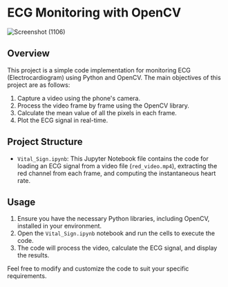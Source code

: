 # ECG Monitoring with OpenCV

![Screenshot (1106)](https://github.com/GolaraRFI/ECG_Monitoring/assets/80590542/978205f4-7012-4bea-b909-970c9cf60829)

## Overview
This project is a simple code implementation for monitoring ECG (Electrocardiogram) using Python and OpenCV. The main objectives of this project are as follows:

1. Capture a video using the phone's camera.
2. Process the video frame by frame using the OpenCV library.
3. Calculate the mean value of all the pixels in each frame.
4. Plot the ECG signal in real-time.

## Project Structure
- `Vital_Sign.ipynb`: This Jupyter Notebook file contains the code for loading an ECG signal from a video file (`red_video.mp4`), extracting the red channel from each frame, and computing the instantaneous heart rate.

## Usage
1. Ensure you have the necessary Python libraries, including OpenCV, installed in your environment.
2. Open the `Vital_Sign.ipynb` notebook and run the cells to execute the code.
3. The code will process the video, calculate the ECG signal, and display the results.

Feel free to modify and customize the code to suit your specific requirements.


